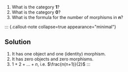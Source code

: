 1. What is the category **1**?
2. What is the category **0**?
3. What is the formula for the number of morphisms in **n**?

::: {.callout-note collapse=true appearance="minimal"}
## Solution

1. It has one object and one (identity) morphism.
2. It has zero objects and zero morphisms.
3. $1+2+...+n$, i.e. $\frac{n(n+1)}{2}$
:::